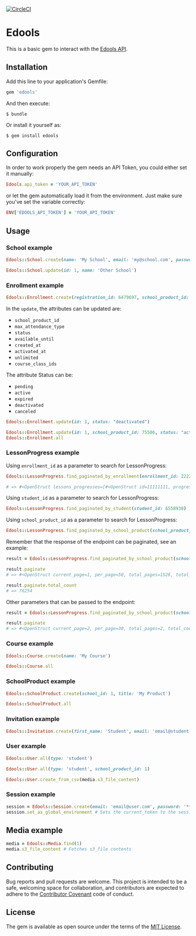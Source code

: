 [![CircleCI](https://circleci.com/gh/estudar/edools.svg?style=svg)](https://circleci.com/gh/estudar/edools)
# Edools

This is a basic gem to interact with the [Edools API](http://docs.edools.com/api/).

## Installation

Add this line to your application's Gemfile:

```ruby
gem 'edools'
```

And then execute:

    $ bundle

Or install it yourself as:

    $ gem install edools

## Configuration

In order to work properly the gem needs an API Token, you could either set it manually:

```ruby
Edools.api_token = 'YOUR_API_TOKEN'
```

or let the gem automatically load it from the environment. Just make sure you've set the variable correctly:

```ruby
ENV['EDOOLS_API_TOKEN'] = 'YOUR_API_TOKEN'
```

## Usage

### School example

```ruby
Edools::School.create(name: 'My School', email: 'my@school.com', password: '******')

Edools::School.update(id: 1, name: 'Other School')
```

### Enrollment example

```ruby
Edools::Enrollment.create(registration_id: 6479697, school_product_id: 73636, max_attendance_type: 'indeterminate')
```

In the `update`, the attributes can be updated are:
- `school_product_id`
- `max_attendance_type`
- `status`
- `available_until`
- `created_at`
- `activated_at`
- `unlimited`
- `course_class_ids`

The attribute Status can be:
- `pending`
- `active`
- `expired`
- `deactivated`
- `canceled`


```ruby
Edools::Enrollment.update(id: 1, status: "deactivated")

Edools::Enrollment.update(id: 1, school_product_id: 75506, status: "active")
Edools::Enrollment.all
```

### LessonProgress example

Using `enrollment_id` as a parameter to search for LessonProgress:
```ruby
Edools::LessonProgress.find_paginated_by_enrollment(enrollment_id: 2222222)

# => #<OpenStruct lessons_progresses=[#<OpenStruct id=11111111, progress=100.0, completed=true, grade=nil, enrollment_id=2222222, exam_answer_ids=[], time_spent=0, views=1, current_video_time=0, lesson=#<OpenStruct id=3333333, type="ContentLesson", title="Lesson Title">, progress_card=#<OpenStruct course_name="Course Name">, enrollment=#<OpenStruct id=4444444, student_first_name="Student First Name", student_last_name="Student Last Name", student_cover_image_url="https://cdn.edools.com/assets/images/users/default.jpeg">, created_at="2018-11-29T15:59:44.140Z", updated_at="2018-11-29T15:59:52.854Z">,...], paginate=#<OpenStruct current_page=1, per_page=50, total_pages=1, total_count=31>>
```

Using `student_id` as a parameter to search for LessonProgress:
```ruby
Edools::LessonProgress.find_paginated_by_student(student_id: 6558938)
```

Using `school_product_id` as a parameter to search for LessonProgress:
```ruby
Edools::LessonProgress.find_paginated_by_school_product(school_product_id: 73636)
```

Remember that the response of the endpoint can be paginated, see an example:
```ruby
result = Edools::LessonProgress.find_paginated_by_school_product(school_product_id: 73636)

result.paginate
# => #<OpenStruct current_page=1, per_page=50, total_pages=1526, total_count=76254>

result.paginate.total_count
# => 76254
```

Other parameters that can be passed to the endpoint:
```ruby
result = Edools::LessonProgress.find_paginated_by_school_product(school_product_id: 73636, page: 2, per_page: 30)

result.paginate
# => #<OpenStruct current_page=2, per_page=30, total_pages=2, total_count=60>
```

### Course example

```ruby
Edools::Course.create(name: 'My Course')

Edools::Course.all
```

### SchoolProduct example

```ruby
Edools::SchoolProduct.create(school_id: 1, title: 'My Product')

Edools::SchoolProduct.all
```

### Invitation example

```ruby
Edools::Invitation.create(first_name: 'Student', email: 'email@student.com', password: '******', password_confirmation: '******')
```

### User example

```ruby
Edools::User.all(type: 'student')

Edools::User.all(type: 'student', school_product_id: 1)

Edools::User.create_from_csv(media.s3_file_content)
```

### Session example

```ruby
session = Edools::Session.create(email: 'email@user.com', password: '******')
session.set_as_global_environment # Sets the current_token to the session's credentials
```

## Media example

```ruby
media = Edools::Media.find(1)
media.s3_file_content # Fetches s3_file contents
```

## Contributing

Bug reports and pull requests are welcome. This project is intended to be a safe, welcoming space for collaboration, and contributors are expected to adhere to the [Contributor Covenant](http://contributor-covenant.org) code of conduct.


## License

The gem is available as open source under the terms of the [MIT License](http://opensource.org/licenses/MIT).
